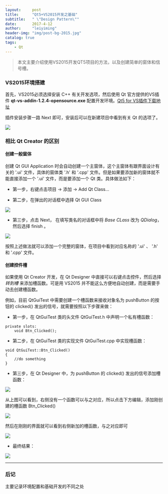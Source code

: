 ```yaml
---
layout:     post
title:      "Qt5+VS2015开发之基础"
subtitle:   " \"Design Pattern\""
date:       2017-4-12
author:     "leiyiming"
header-img: "img/post-bg-2015.jpg"
catalog: true
tags:
    - Qt
---
```


> 本文主要介绍使用VS2015开发QT5项目的方法，以及创建简单的窗体和信号槽。

### VS2015环境搭建

首先，VS2015必须选择安装 C++ 有关开发选项，然后使用 Qt 官方提供的VS插件 **qt-vs-addin-1.2.4-opensource.exe** 配置开发环境。[Qt5 for VS插件下载地址](https://mirrors.ustc.edu.cn/qtproject/archive/vsaddin/qt-vs-addin-1.2.4-opensource.exe)

插件安装步骤一路 Next 即可，安装后可以在新建项目中看到有关 Qt 的选项了。

<img src="https://leiyiming.com/img/in-post/post-qt/1.png"/>

### 相比 Qt Creator 的区别

#### 创建一般窗体

创建 Qt GUI Application 时会自动创建一个主窗体，这个主窗体有跟界面设计有关的 '.ui' 文件，具体的窗体类 '.h' 和 '.cpp' 文件。但是如果要添加新的窗体就不能直接添加一个 '.ui' 文件，而是要添加一个 Qt 类。具体做法如下：

* 第一步，右键点击项目 -> 添加 -> Add Qt Class...

* 第二步，在弹出的对话框中选择 Qt GUI Class

<img src="https://leiyiming.com/img/in-post/post-qt/2.png"/>

* 第三步，点击 Next， 在填写类名的对话框中将 *Base CLass* 改为 *QDialog*，然后选择 finish 。

<img src="https://leiyiming.com/img/in-post/post-qt/3.png"/>

按照上述做法就可以添加一个完整的窗体，在项目中看到对应名称的 '.ui' 、 '.h' 和 '.cpp' 文件。

#### 创建控件槽

如果使用 Qt Creator 开发，在 Qt Designer 中直接可以右键点击控件，然后选择 *转到槽* 来添加槽函数。可是用 VS2015 并不能这么方便地自动创建，而是需要手动去创建槽函数。

例如，目前 QtGuiTest 中需要创建一个槽函数来接收对象名为 pushButton 的按钮的 clicked() 发出的信号，就需要按照以下步骤来做：

* 第一步，在 QtGuiTest 类的头文件 QtGuiTest.h 中声明一个私有槽函数：

```
private slots:
	void Btn_Clicked();
```

* 第二步，在 QtGuiTest 类的实现文件 QtGuiTest.cpp 中实现槽函数：

```
void QtGuiTest::Btn_Clicked()
{
	//do something
}
```

* 第三步，在 Qt Designer 中，为 pushButton 的 clicked() 发出的信号添加槽函数：

<img src="https://leiyiming.com/img/in-post/post-qt/4.png"/>

从上图可以看到，右侧没有一个函数可以与之对应，所以点击下方编辑，添加刚创建的槽函数 Btn_Clicked()

<img src="https://leiyiming.com/img/in-post/post-qt/5.png"/>

然后在刚刚的界面就可以看到右侧新加的槽函数，与之对应即可

<img src="https://leiyiming.com/img/in-post/post-qt/6.png"/>

* 最终结果：

<img src="https://leiyiming.com/img/in-post/post-qt/7.png"/>

---

### 后记

主要记录环境配置和基础开发的不同之处
